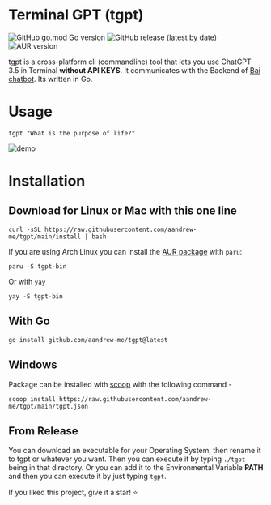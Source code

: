 # Terminal GPT (tgpt)

![GitHub go.mod Go version](https://img.shields.io/github/go-mod/go-version/aandrew-me/tgpt)
![GitHub release (latest by date)](https://img.shields.io/github/v/release/aandrew-me/tgpt)
![AUR version](https://img.shields.io/aur/version/tgpt-bin?label=AUR%3A%20tgpt-bin)

tgpt is a cross-platform cli (commandline) tool that lets you use ChatGPT 3.5 in Terminal **without API KEYS**. It communicates with the Backend of [Bai chatbot](https://chatbot.theb.ai). Its written in Go.

# Usage
```
tgpt "What is the purpose of life?"
```
![demo](https://user-images.githubusercontent.com/66430340/233759296-c4cf8cf2-0cab-48aa-9e84-40765b823282.gif)

# Installation

## Download for Linux or Mac with this one line
```
curl -sSL https://raw.githubusercontent.com/aandrew-me/tgpt/main/install | bash
```

If you are using Arch Linux you can install the [AUR package](https://aur.archlinux.org/packages/tgpt-bin) with `paru`:
  
```
paru -S tgpt-bin
```
Or with `yay`
```
yay -S tgpt-bin
```
## With Go
```
go install github.com/aandrew-me/tgpt@latest
```

## Windows
Package can be installed with [scoop](https://scoop.sh/) with the following command -
```
scoop install https://raw.githubusercontent.com/aandrew-me/tgpt/main/tgpt.json
```
## From Release

You can download an executable for your Operating System, then rename it to tgpt or whatever you want. Then you can execute it by typing `./tgpt` being in that directory. Or you can add it to the Environmental Variable **PATH** and then you can execute it by just typing `tgpt`.

If you liked this project, give it a star! ⭐